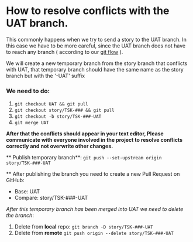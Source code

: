 # How to resolve conflicts with the UAT branch.

This commonly happens when we try to send a story to the UAT branch.
In this case we have to be more careful, since the UAT branch does not have to reach any branch ( according to our [git flow](https://github.com/BlackstoneStudio/Blackstone-Code-Standards/blob/master/git/gitflow/gitflow.md) ).

We will create a new temporary branch from the story branch that conflicts with UAT, that temporary branch should have the same name as the story branch but with the '-UAT' suffix

### We need to do:

1. `git checkout UAT && git pull`
2. `git checkout story/TSK-### && git pull`
3. `git checkout -b story/TSK-###-UAT`
4. `git merge UAT`

**After that the conflicts should appear in your text editor, Please communicate with everyone involved in the project to resolve conflicts correctly and not overwrite other changes.**

** Publish temporary branch**:
`git push --set-upstream origin story/TSK-###-UAT`

** After publishing the branch you need to create a new Pull Request on GitHub:
   - Base: UAT
   - Compare: story/TSK-###-UAT

*After this temporary branch has been merged into UAT we need to delete the branch*:

1. Delete from **local** repo:
   `git branch -D story/TSK-###-UAT`
2. Delete from **remote**
	`git push origin --delete story/TSK-###-UAT`